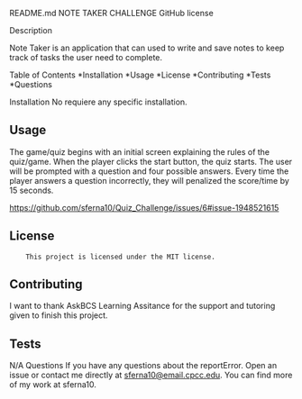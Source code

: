 README.md
NOTE TAKER CHALLENGE
GitHub license

Description

Note Taker is an application that  can used to write and save notes to keep track of tasks the user need to complete.  

Table of Contents
*Installation *Usage *License *Contributing *Tests *Questions

Installation
No requiere any specific installation.


## Usage

The game/quiz begins with an initial screen explaining the rules of the quiz/game. When the player clicks the start button, the quiz starts. The user will be prompted with a question and four possible answers. Every time the player answers a question incorrectly, they will penalized the score/time by 15 seconds.

https://github.com/sferna10/Quiz_Challenge/issues/6#issue-1948521615

## License 
    
        This project is licensed under the MIT license.

## Contributing

I want to thank AskBCS Learning Assitance for the support and tutoring given to finish this project.

## Tests

N/A
Questions
If you have any questions about the reportError. Open an issue or contact me directly at sferna10@email.cpcc.edu. You can find more of my work at sferna10.
